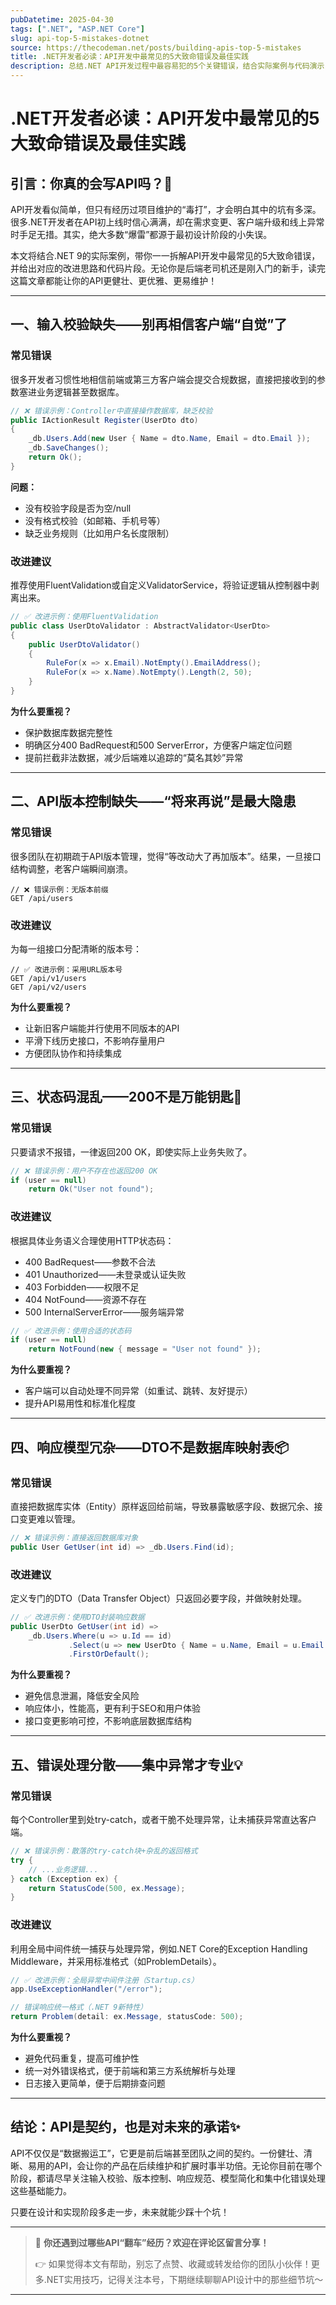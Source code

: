 ```yaml
---
pubDatetime: 2025-04-30
tags: [".NET", "ASP.NET Core"]
slug: api-top-5-mistakes-dotnet
source: https://thecodeman.net/posts/building-apis-top-5-mistakes
title: .NET开发者必读：API开发中最常见的5大致命错误及最佳实践
description: 总结.NET API开发过程中最容易犯的5个关键错误，结合实际案例与代码演示，帮助开发者提升RESTful API的健壮性与可维护性。
---
```


# .NET开发者必读：API开发中最常见的5大致命错误及最佳实践

## 引言：你真的会写API吗？🚦

API开发看似简单，但只有经历过项目维护的“毒打”，才会明白其中的坑有多深。很多.NET开发者在API初上线时信心满满，却在需求变更、客户端升级和线上异常时手足无措。其实，绝大多数“爆雷”都源于最初设计阶段的小失误。

本文将结合.NET 9的实际案例，带你一一拆解API开发中最常见的5大致命错误，并给出对应的改进思路和代码片段。无论你是后端老司机还是刚入门的新手，读完这篇文章都能让你的API更健壮、更优雅、更易维护！

---

## 一、输入校验缺失——别再相信客户端“自觉”了

### 常见错误

很多开发者习惯性地相信前端或第三方客户端会提交合规数据，直接把接收到的参数塞进业务逻辑甚至数据库。

```csharp
// ❌ 错误示例：Controller中直接操作数据库，缺乏校验
public IActionResult Register(UserDto dto)
{
    _db.Users.Add(new User { Name = dto.Name, Email = dto.Email });
    _db.SaveChanges();
    return Ok();
}
```

**问题：**

- 没有校验字段是否为空/null
- 没有格式校验（如邮箱、手机号等）
- 缺乏业务规则（比如用户名长度限制）

### 改进建议

推荐使用FluentValidation或自定义ValidatorService，将验证逻辑从控制器中剥离出来。

```csharp
// ✅ 改进示例：使用FluentValidation
public class UserDtoValidator : AbstractValidator<UserDto>
{
    public UserDtoValidator()
    {
        RuleFor(x => x.Email).NotEmpty().EmailAddress();
        RuleFor(x => x.Name).NotEmpty().Length(2, 50);
    }
}
```

**为什么要重视？**

- 保护数据库数据完整性
- 明确区分400 BadRequest和500 ServerError，方便客户端定位问题
- 提前拦截非法数据，减少后端难以追踪的“莫名其妙”异常

---

## 二、API版本控制缺失——“将来再说”是最大隐患

### 常见错误

很多团队在初期疏于API版本管理，觉得“等改动大了再加版本”。结果，一旦接口结构调整，老客户端瞬间崩溃。

```http
// ❌ 错误示例：无版本前缀
GET /api/users
```

### 改进建议

为每一组接口分配清晰的版本号：

```http
// ✅ 改进示例：采用URL版本号
GET /api/v1/users
GET /api/v2/users
```

**为什么要重视？**

- 让新旧客户端能并行使用不同版本的API
- 平滑下线历史接口，不影响存量用户
- 方便团队协作和持续集成

---

## 三、状态码混乱——200不是万能钥匙🔑

### 常见错误

只要请求不报错，一律返回200 OK，即使实际上业务失败了。

```csharp
// ❌ 错误示例：用户不存在也返回200 OK
if (user == null)
    return Ok("User not found");
```

### 改进建议

根据具体业务语义合理使用HTTP状态码：

- 400 BadRequest——参数不合法
- 401 Unauthorized——未登录或认证失败
- 403 Forbidden——权限不足
- 404 NotFound——资源不存在
- 500 InternalServerError——服务端异常

```csharp
// ✅ 改进示例：使用合适的状态码
if (user == null)
    return NotFound(new { message = "User not found" });
```

**为什么要重视？**

- 客户端可以自动处理不同异常（如重试、跳转、友好提示）
- 提升API易用性和标准化程度

---

## 四、响应模型冗杂——DTO不是数据库映射表📦

### 常见错误

直接把数据库实体（Entity）原样返回给前端，导致暴露敏感字段、数据冗余、接口变更难以管理。

```csharp
// ❌ 错误示例：直接返回数据库对象
public User GetUser(int id) => _db.Users.Find(id);
```

### 改进建议

定义专门的DTO（Data Transfer Object）只返回必要字段，并做映射处理。

```csharp
// ✅ 改进示例：使用DTO封装响应数据
public UserDto GetUser(int id) =>
    _db.Users.Where(u => u.Id == id)
             .Select(u => new UserDto { Name = u.Name, Email = u.Email })
             .FirstOrDefault();
```

**为什么要重视？**

- 避免信息泄漏，降低安全风险
- 响应体小，性能高，更有利于SEO和用户体验
- 接口变更影响可控，不影响底层数据库结构

---

## 五、错误处理分散——集中异常才专业💡

### 常见错误

每个Controller里到处try-catch，或者干脆不处理异常，让未捕获异常直达客户端。

```csharp
// ❌ 错误示例：散落的try-catch块+杂乱的返回格式
try {
    // ...业务逻辑...
} catch (Exception ex) {
    return StatusCode(500, ex.Message);
}
```

### 改进建议

利用全局中间件统一捕获与处理异常，例如.NET Core的Exception Handling Middleware，并采用标准格式（如ProblemDetails）。

```csharp
// ✅ 改进示例：全局异常中间件注册（Startup.cs）
app.UseExceptionHandler("/error");

// 错误响应统一格式（.NET 9新特性）
return Problem(detail: ex.Message, statusCode: 500);
```

**为什么要重视？**

- 避免代码重复，提高可维护性
- 统一对外错误格式，便于前端和第三方系统解析与处理
- 日志接入更简单，便于后期排查问题

---

## 结论：API是契约，也是对未来的承诺✨

API不仅仅是“数据搬运工”，它更是前后端甚至团队之间的契约。一份健壮、清晰、易用的API，会让你的产品在后续维护和扩展时事半功倍。无论你目前在哪个阶段，都请尽早关注输入校验、版本控制、响应规范、模型简化和集中化错误处理这些基础能力。

只要在设计和实现阶段多走一步，未来就能少踩十个坑！

---

> 💬 **你还遇到过哪些API“翻车”经历？欢迎在评论区留言分享！**
>
> 👉 如果觉得本文有帮助，别忘了点赞、收藏或转发给你的团队小伙伴！更多.NET实用技巧，记得关注本号，下期继续聊聊API设计中的那些细节坑～

---
